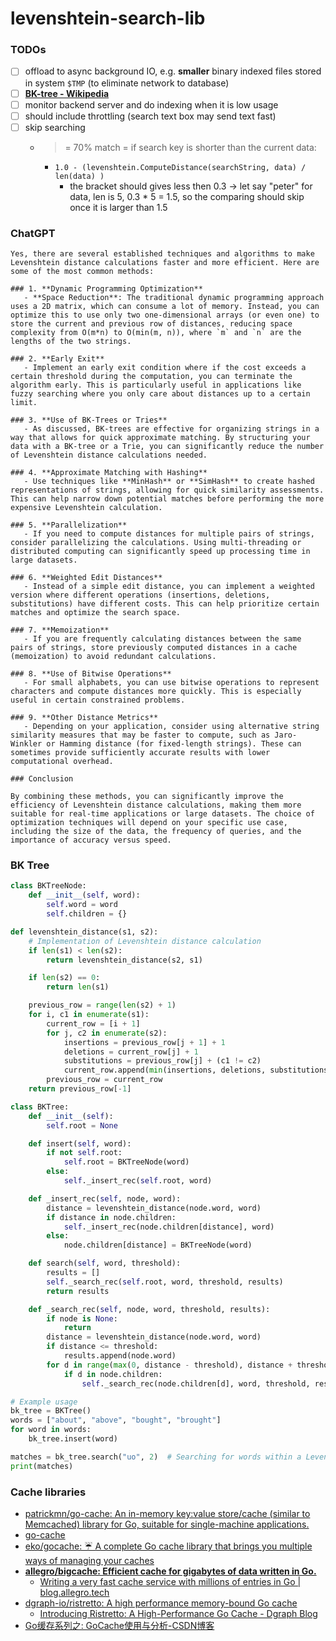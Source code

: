 levenshtein-search-lib
======================
### TODOs
- [ ] offload to async background IO, e.g. **smaller** binary indexed files stored in system `$TMP` (to eliminate network to database)
- [ ] [**BK-tree - Wikipedia**](https://en.wikipedia.org/wiki/BK-tree)
- [ ] monitor backend server and do indexing when it is low usage
- [ ] should include throttling (search text box may send text fast)
- [ ] skip searching
  - >= 70% match = if search key is shorter than the current data:
    - `1.0 - (levenshtein.ComputeDistance(searchString, data) / len(data) )`
      - the bracket should gives less then 0.3 -> let say "peter" for data, len is 5, 0.3 * 5 = 1.5, so the comparing should skip once it is larger than 1.5 
### ChatGPT
```
Yes, there are several established techniques and algorithms to make Levenshtein distance calculations faster and more efficient. Here are some of the most common methods:

### 1. **Dynamic Programming Optimization**
   - **Space Reduction**: The traditional dynamic programming approach uses a 2D matrix, which can consume a lot of memory. Instead, you can optimize this to use only two one-dimensional arrays (or even one) to store the current and previous row of distances, reducing space complexity from O(m*n) to O(min(m, n)), where `m` and `n` are the lengths of the two strings.

### 2. **Early Exit**
   - Implement an early exit condition where if the cost exceeds a certain threshold during the computation, you can terminate the algorithm early. This is particularly useful in applications like fuzzy searching where you only care about distances up to a certain limit.

### 3. **Use of BK-Trees or Tries**
   - As discussed, BK-trees are effective for organizing strings in a way that allows for quick approximate matching. By structuring your data with a BK-tree or a Trie, you can significantly reduce the number of Levenshtein distance calculations needed.

### 4. **Approximate Matching with Hashing**
   - Use techniques like **MinHash** or **SimHash** to create hashed representations of strings, allowing for quick similarity assessments. This can help narrow down potential matches before performing the more expensive Levenshtein calculation.

### 5. **Parallelization**
   - If you need to compute distances for multiple pairs of strings, consider parallelizing the calculations. Using multi-threading or distributed computing can significantly speed up processing time in large datasets.

### 6. **Weighted Edit Distances**
   - Instead of a simple edit distance, you can implement a weighted version where different operations (insertions, deletions, substitutions) have different costs. This can help prioritize certain matches and optimize the search space.

### 7. **Memoization**
   - If you are frequently calculating distances between the same pairs of strings, store previously computed distances in a cache (memoization) to avoid redundant calculations.

### 8. **Use of Bitwise Operations**
   - For small alphabets, you can use bitwise operations to represent characters and compute distances more quickly. This is especially useful in certain constrained problems.

### 9. **Other Distance Metrics**
   - Depending on your application, consider using alternative string similarity measures that may be faster to compute, such as Jaro-Winkler or Hamming distance (for fixed-length strings). These can sometimes provide sufficiently accurate results with lower computational overhead.

### Conclusion

By combining these methods, you can significantly improve the efficiency of Levenshtein distance calculations, making them more suitable for real-time applications or large datasets. The choice of optimization techniques will depend on your specific use case, including the size of the data, the frequency of queries, and the importance of accuracy versus speed.
```
### BK Tree
```python
class BKTreeNode:
    def __init__(self, word):
        self.word = word
        self.children = {}

def levenshtein_distance(s1, s2):
    # Implementation of Levenshtein distance calculation
    if len(s1) < len(s2):
        return levenshtein_distance(s2, s1)

    if len(s2) == 0:
        return len(s1)

    previous_row = range(len(s2) + 1)
    for i, c1 in enumerate(s1):
        current_row = [i + 1]
        for j, c2 in enumerate(s2):
            insertions = previous_row[j + 1] + 1
            deletions = current_row[j] + 1
            substitutions = previous_row[j] + (c1 != c2)
            current_row.append(min(insertions, deletions, substitutions))
        previous_row = current_row
    return previous_row[-1]

class BKTree:
    def __init__(self):
        self.root = None

    def insert(self, word):
        if not self.root:
            self.root = BKTreeNode(word)
        else:
            self._insert_rec(self.root, word)

    def _insert_rec(self, node, word):
        distance = levenshtein_distance(node.word, word)
        if distance in node.children:
            self._insert_rec(node.children[distance], word)
        else:
            node.children[distance] = BKTreeNode(word)

    def search(self, word, threshold):
        results = []
        self._search_rec(self.root, word, threshold, results)
        return results

    def _search_rec(self, node, word, threshold, results):
        if node is None:
            return
        distance = levenshtein_distance(node.word, word)
        if distance <= threshold:
            results.append(node.word)
        for d in range(max(0, distance - threshold), distance + threshold + 1):
            if d in node.children:
                self._search_rec(node.children[d], word, threshold, results)

# Example usage
bk_tree = BKTree()
words = ["about", "above", "bought", "brought"]
for word in words:
    bk_tree.insert(word)

matches = bk_tree.search("uo", 2)  # Searching for words within a Levenshtein distance of 2
print(matches)
```

### Cache libraries
- [patrickmn/go-cache: An in-memory key:value store/cache (similar to Memcached) library for Go, suitable for single-machine applications.](https://github.com/patrickmn/go-cache)
- [go-cache](https://patrickmn.com/projects/go-cache/)
- [eko/gocache: ☔️ A complete Go cache library that brings you multiple ways of managing your caches](https://github.com/eko/gocache)
- [**allegro/bigcache: Efficient cache for gigabytes of data written in Go.**](https://github.com/allegro/bigcache)
  - [Writing a very fast cache service with millions of entries in Go | blog.allegro.tech](https://blog.allegro.tech/2016/03/writing-fast-cache-service-in-go.html)
- [dgraph-io/ristretto: A high performance memory-bound Go cache](https://github.com/dgraph-io/ristretto)
  - [Introducing Ristretto: A High-Performance Go Cache - Dgraph Blog](https://dgraph.io/blog/post/introducing-ristretto-high-perf-go-cache/)
- [Go缓存系列之: GoCache使用与分析-CSDN博客](https://blog.csdn.net/baidu_32452525/article/details/118199304)
